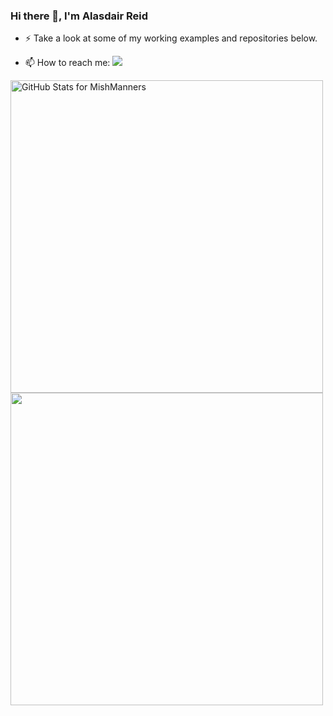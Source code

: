 ### Hi there 👋, I'm Alasdair Reid

- ⚡ Take a look at some of my working examples and repositories below.

- 📫 How to reach me: [![](https://img.shields.io/badge/-Alasdair%20Reid-blue?style=flat-square&logo=Linkedin&logoColor=white&link=https://www.linkedin.com/in/alasdairreid/)](https://www.linkedin.com/in/alasdairreid/)

<img src="https://github-readme-stats.vercel.app/api?username=alireid&show_icons=true&include_all_commits=true&count_private=true&theme=dark&layout=compact" alt="GitHub Stats for MishManners" width="500">

<img src="https://github-readme-streak-stats.herokuapp.com?user=alireid&theme=dark" width="500">
